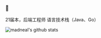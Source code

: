 ###  👋

21届本，后端工程师
语言技术栈（Java、Go）

![madneal's github stats](https://github-readme-stats.vercel.app/api?username=qxlx&show_icons=true&theme=radical) 

<!--
**qxlx/qxlx** is a ✨ _special_ ✨ repository because its `README.md` (this file) appears on your GitHub profile.

Here are some ideas to get you started:

- 🔭 I’m currently working on ...
- 🌱 I’m currently learning ...
- 👯 I’m looking to collaborate on ...
- 🤔 I’m looking for help with ...
- 💬 Ask me about ...
- 📫 How to reach me: ...
- 😄 Pronouns: ...
- ⚡ Fun fact: ...
-->
